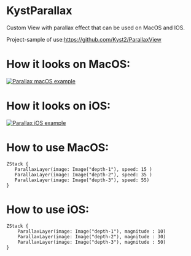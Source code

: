 # KystParallax

Custom View with parallax effect that can be used on MacOS and IOS. 

Project-sample of use:https://github.com/Kyst2/ParallaxView

How it looks on MacOS:
==
[![Parallax macOS example][1]][1]

How it looks on iOS:
==
[![Parallax iOS example][2]][2]


How to use MacOS:
==
```
ZStack {
   ParallaxLayer(image: Image("depth-1"), speed: 15 )
   ParallaxLayer(image: Image("depth-2"), speed: 35 )
   ParallaxLayer(image: Image("depth-3"), speed: 55)
}
```

How to use iOS:
==
```
ZStack {
    ParallaxLayer(image: Image("depth-1"), magnitude : 10)
    ParallaxLayer(image: Image("depth-2"), magnitude : 30)
    ParallaxLayer(image: Image("depth-3"), magnitude : 50)
}
```



[1]: https://i.stack.imgur.com/c1xhm.gif
[2]: https://i.stack.imgur.com/CAUhR.gif

